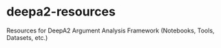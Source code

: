 # deepa2-resources
Resources for DeepA2 Argument Analysis Framework (Notebooks, Tools, Datasets, etc.)
